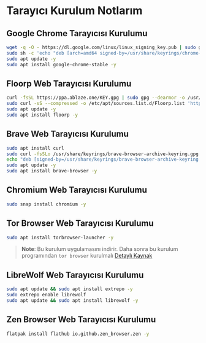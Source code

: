 # Tarayıcı Kurulum Notlarım

## Google Chrome Tarayıcısı Kurulumu

```BASH
wget -q -O - https://dl.google.com/linux/linux_signing_key.pub | sudo gpg --dearmour -o /usr/share/keyrings/chrome-keyring.gpg
sudo sh -c 'echo "deb [arch=amd64 signed-by=/usr/share/keyrings/chrome-keyring.gpg] http://dl.google.com/linux/chrome/deb/ stable main" > /etc/apt/sources.list.d/google.list'
sudo apt update -y
sudo apt install google-chrome-stable -y
```

## Floorp Web Tarayıcısı Kurulumu

```BASH
curl -fsSL https://ppa.ablaze.one/KEY.gpg | sudo gpg --dearmor -o /usr/share/keyrings/Floorp.gpg
sudo curl -sS --compressed -o /etc/apt/sources.list.d/Floorp.list 'https://ppa.ablaze.one/Floorp.list'
sudo apt update -y
sudo apt install floorp -y
```

## Brave Web Tarayıcısı Kurulumu

```BASH
sudo apt install curl
sudo curl -fsSLo /usr/share/keyrings/brave-browser-archive-keyring.gpg https://brave-browser-apt-release.s3.brave.com/brave-browser-archive-keyring.gpg
echo "deb [signed-by=/usr/share/keyrings/brave-browser-archive-keyring.gpg] https://brave-browser-apt-release.s3.brave.com/ stable main"|sudo tee /etc/apt/sources.list.d/brave-browser-release.list
sudo apt update -y
sudo apt install brave-browser -y
```

## Chromium Web Tarayıcısı Kurulumu

```BASH
sudo snap install chromium -y

```

## Tor Browser Web Tarayıcısı Kurulumu

```BASH
sudo apt install torbrowser-launcher -y
```

> **Note**: Bu kurulum uygulamasını indirir. Daha sonra bu kurulum programından `tor browser` kurulmalı
> [Detaylı Kaynak](https://linux.how2shout.com/how-to-install-tor-browser-on-ubuntu-22-04-lts-jammy/)

## LibreWolf Web Tarayıcısı Kurulumu

```BASH
sudo apt update && sudo apt install extrepo -y
sudo extrepo enable librewolf
sudo apt update && sudo apt install librewolf -y
```

## Zen Browser Web Tarayıcısı Kurulumu

```BASH
flatpak install flathub io.github.zen_browser.zen -y
```
